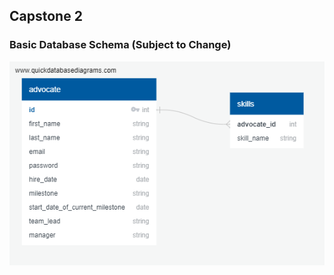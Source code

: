 ## Capstone 2

### Basic Database Schema (Subject to Change)

![](<images/QuickDBD-Free%20Diagram%20(2).png>)
